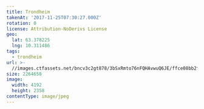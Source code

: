 ```yaml
---
title: Trondheim
takenAt: '2017-11-25T07:30:27.000Z'
rotation: 0
license: Attribution-NoDerivs License
geo:
  lat: 63.378225
  lng: 10.311486
tags:
  - trondheim
url: >-
  //images.ctfassets.net/bncv3c2gt878/3bSxRmto76nFQHAvwuQ6JE/ffce08bb2f4d7c6b760dcb706c8a3dc9/trondheim_24759262028_o
size: 2264658
image:
  width: 4192
  height: 2358
contentType: image/jpeg
---
```


